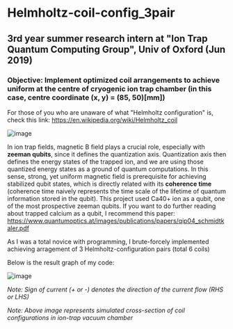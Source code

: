 # Helmholtz-coil-config_3pair
## 3rd year summer research intern at "Ion Trap Quantum Computing Group", Univ of Oxford (Jun 2019)
### Objective: Implement optimized coil arrangements to achieve uniform at the centre of cryogenic ion trap chamber (in this case, centre coordinate (x, y) = (85, 50)[mm])

For those of you who are unaware of what "Helmholtz configuration" is, check this link: https://en.wikipedia.org/wiki/Helmholtz_coil

![image](https://user-images.githubusercontent.com/82307352/158952302-1df0de7a-6be6-49aa-be06-88fb2bb85f23.png)


In ion trap fields, magnetic B field plays a crucial role, especially with **zeeman qubits**, since it defines the quantization axis. Quantization axis then defines the energy states of the trapped ion, and we are using those quantized energy states as a ground of quantum computations. In this sense, strong, yet uniform magnetic field is prerequisite for achieving stabilized qubit states, which is directly related with its **coherence time** (coherence time naively represents the time scale of the lifetime of quantum information stored in the qubit). This project used Ca40+ ion as a qubit, one of the most prospective zeeman qubits.
If you want to do further reading about trapped calcium as a qubit, I recommend this paper: https://www.quantumoptics.at/images/publications/papers/qip04_schmidtkaler.pdf

As I was a total novice with programming, I brute-forcely implemented achieving arragement of 3 Helmholtz-configuration pairs (total 6 coils) 

Below is the result graph of my code:

![image](https://user-images.githubusercontent.com/82307352/158949061-cff88487-cb85-4e96-a518-842a22f66e38.png)

*Note: Sign of current (+ or -) denotes the direction of the current flow (RHS or LHS)*

*Note: Above image represents simulated cross-section of coil configurations in ion-trap vacuum chamber*
